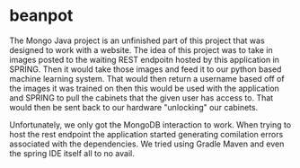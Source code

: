 # beanpot

The Mongo Java project is an unfinished part of this project that was designed to work with a website.
The idea of this project was to take in images posted to the waiting REST endpoitn hosted by this application in SPRING. Then it would take those images and feed it to our python based machine learning system. That would then return a username based off of the images it was trained on then this would be used with the application and SPRING to pull the cabinets that the given user has access to. That would then be sent back to our hardware "unlocking" our cabinets. 

Unfortunately, we only got the MongoDB interaction to work. When trying to host the rest endpoint the application started generating comilation errors associated with the dependencies. We tried using Gradle Maven and even the spring IDE itself all to no avail. 
